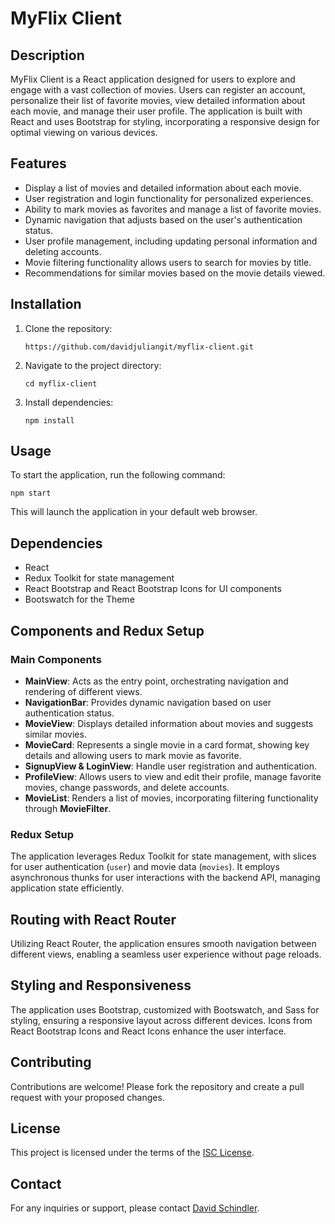 # MyFlix Client

## Description

MyFlix Client is a React application designed for users to explore and engage with a vast collection of movies. Users can register an account, personalize their list of favorite movies, view detailed information about each movie, and manage their user profile. The application is built with React and uses Bootstrap for styling, incorporating a responsive design for optimal viewing on various devices.

## Features

-  Display a list of movies and detailed information about each movie.
-  User registration and login functionality for personalized experiences.
-  Ability to mark movies as favorites and manage a list of favorite movies.
-  Dynamic navigation that adjusts based on the user's authentication status.
-  User profile management, including updating personal information and deleting accounts.
-  Movie filtering functionality allows users to search for movies by title.
-  Recommendations for similar movies based on the movie details viewed.

## Installation

1. Clone the repository:

   ```
   https://github.com/davidjuliangit/myflix-client.git
   ```

2. Navigate to the project directory:

   ```
   cd myflix-client
   ```

3. Install dependencies:
   ```
   npm install
   ```

## Usage

To start the application, run the following command:

```
npm start
```

This will launch the application in your default web browser.

## Dependencies

-  React
-  Redux Toolkit for state management
-  React Bootstrap and React Bootstrap Icons for UI components
-  Bootswatch for the Theme

## Components and Redux Setup

### Main Components

-  **MainView**: Acts as the entry point, orchestrating navigation and rendering of different views.
-  **NavigationBar**: Provides dynamic navigation based on user authentication status.
-  **MovieView**: Displays detailed information about movies and suggests similar movies.
-  **MovieCard**: Represents a single movie in a card format, showing key details and allowing users to mark movie as favorite.
-  **SignupView & LoginView**: Handle user registration and authentication.
-  **ProfileView**: Allows users to view and edit their profile, manage favorite movies, change passwords, and delete accounts.
-  **MovieList**: Renders a list of movies, incorporating filtering functionality through **MovieFilter**.

### Redux Setup

The application leverages Redux Toolkit for state management, with slices for user authentication (`user`) and movie data (`movies`). It employs asynchronous thunks for user interactions with the backend API, managing application state efficiently.

## Routing with React Router

Utilizing React Router, the application ensures smooth navigation between different views, enabling a seamless user experience without page reloads.

## Styling and Responsiveness

The application uses Bootstrap, customized with Bootswatch, and Sass for styling, ensuring a responsive layout across different devices. Icons from React Bootstrap Icons and React Icons enhance the user interface.

## Contributing

Contributions are welcome! Please fork the repository and create a pull request with your proposed changes.

## License

This project is licensed under the terms of the [ISC License](https://opensource.org/licenses/ISC).

## Contact

For any inquiries or support, please contact [David Schindler](mailto:david.schindler@gmx.at).

